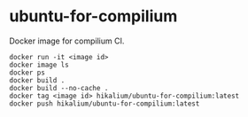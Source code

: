 # ubuntu-for-compilium

Docker image for compilium CI.

```
docker run -it <image id>
docker image ls
docker ps
docker build .
docker build --no-cache .
docker tag <image id> hikalium/ubuntu-for-compilium:latest
docker push hikalium/ubuntu-for-compilium:latest
```
